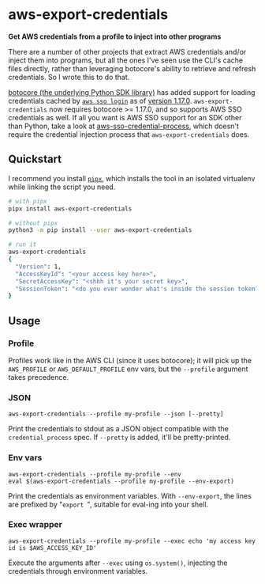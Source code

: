 # aws-export-credentials
**Get AWS credentials from a profile to inject into other programs**

There are a number of other projects that extract AWS credentials and/or
inject them into programs, but all the ones I've seen use the CLI's cache
files directly, rather than leveraging botocore's ability to retrieve and
refresh credentials. So I wrote this to do that.

[botocore (the underlying Python SDK library)](https://botocore.amazonaws.com/v1/documentation/api/latest/index.html) has added support for loading credentials cached by [`aws sso login`](https://awscli.amazonaws.com/v2/documentation/api/latest/reference/sso/login.html) as of [version 1.17.0](https://github.com/boto/botocore/blob/develop/CHANGELOG.rst#1170).
`aws-export-credentials` now requires botocore >= 1.17.0, and so supports AWS SSO credentials as well.
If all you want is AWS SSO support for an SDK other than Python, take a look at [aws-sso-credential-process](https://github.com/benkehoe/aws-sso-credential-process), which doesn't require the credential injection process that `aws-export-credentials` does.

## Quickstart

I recommend you install [`pipx`](https://pipxproject.github.io/pipx/), which installs the tool in an isolated virtualenv while linking the script you need.

```bash
# with pipx
pipx install aws-export-credentials

# without pipx
python3 -m pip install --user aws-export-credentials

# run it
aws-export-credentials
{
  "Version": 1,
  "AccessKeyId": "<your access key here>",
  "SecretAccessKey": "<shhh it's your secret key>",
  "SessionToken": "<do you ever wonder what's inside the session token?>"
}
```

## Usage
### Profile
Profiles work like in the AWS CLI (since it uses botocore); it will pick up the `AWS_PROFILE`
or `AWS_DEFAULT_PROFILE` env vars, but the `--profile` argument takes precedence.

### JSON
```
aws-export-credentials --profile my-profile --json [--pretty]
```
Print the credentials to stdout as a JSON object compatible with the `credential_process`
spec. If `--pretty` is added, it'll be pretty-printed.

### Env vars
```
aws-export-credentials --profile my-profile --env
eval $(aws-export-credentials --profile my-profile --env-export)
```
Print the credentials as environment variables. With `--env-export`, the lines are prefixed
by "`export `", suitable for eval-ing into your shell.

### Exec wrapper
```
aws-export-credentials --profile my-profile --exec echo 'my access key id is $AWS_ACCESS_KEY_ID'
```
Execute the arguments after `--exec` using `os.system()`, injecting the credentials through
environment variables.

